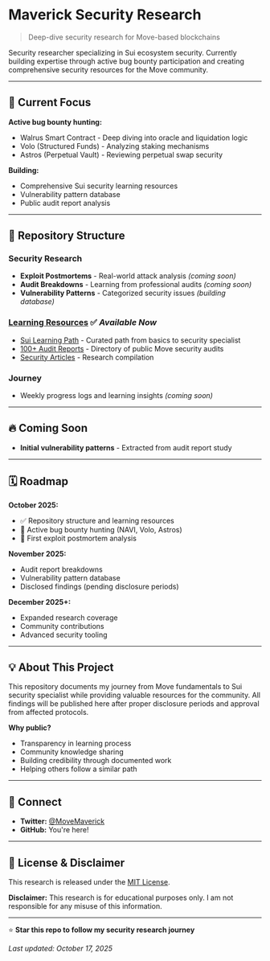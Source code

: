 # Maverick Security Research

> Deep-dive security research for Move-based blockchains

Security researcher specializing in Sui ecosystem security. Currently building expertise through active bug bounty participation and creating comprehensive security resources for the Move community.

---

## 🎯 Current Focus

**Active bug bounty hunting:**
- Walrus Smart Contract - Deep diving into oracle and liquidation logic
- Volo (Structured Funds) - Analyzing staking mechanisms
- Astros (Perpetual Vault) - Reviewing perpetual swap security

**Building:**
- Comprehensive Sui security learning resources
- Vulnerability pattern database
- Public audit report analysis

---

## 📂 Repository Structure

### Security Research
- **Exploit Postmortems** - Real-world attack analysis *(coming soon)*
- **Audit Breakdowns** - Learning from professional audits *(coming soon)*
- **Vulnerability Patterns** - Categorized security issues *(building database)*

### [Learning Resources](resources/) ✅ *Available Now*
- [Sui Learning Path](resources/move/sui/learn.md) - Curated path from basics to security specialist
- [100+ Audit Reports](resources/move/reports.md) - Directory of public Move security audits
- [Security Articles](resources/move/sui/articles.md) - Research compilation

### Journey
- Weekly progress logs and learning insights *(coming soon)*

---

## 🔥 Coming Soon

- **Initial vulnerability patterns** - Extracted from audit report study

---

## 🗓️ Roadmap

**October 2025:**
- ✅ Repository structure and learning resources
- 🔄 Active bug bounty hunting (NAVI, Volo, Astros)
- 📝 First exploit postmortem analysis

**November 2025:**
- Audit report breakdowns
- Vulnerability pattern database
- Disclosed findings (pending disclosure periods)

**December 2025+:**
- Expanded research coverage
- Community contributions
- Advanced security tooling

---

## 💡 About This Project

This repository documents my journey from Move fundamentals to Sui security specialist while providing valuable resources for the community. All findings will be published here after proper disclosure periods and approval from affected protocols.

**Why public?**
- Transparency in learning process
- Community knowledge sharing
- Building credibility through documented work
- Helping others follow a similar path

---

## 🤝 Connect

- **Twitter:** [@MoveMaverick](https://twitter.com/MoveMav) 
- **GitHub:** You're here!

---

## 📜 License & Disclaimer

This research is released under the [MIT License](LICENSE).

**Disclaimer:** This research is for educational purposes only. I am not responsible for any misuse of this information.

---

⭐ **Star this repo to follow my security research journey**

*Last updated: October 17, 2025*
